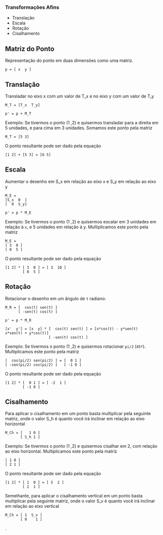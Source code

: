 
### Transformações Afins

* Translação
* Escala
* Rotação
* Cisalhamento

## Matriz do Ponto

Representação do ponto em duas dimensões como uma matriz.

```
p = [ x  y ]
```

## Translação
Transladar no eixo x com um valor de T_x e no eixo y com um valor de T_y

```
M_T = [T_x  T_y]
```

```
p' = p + M_T
```

Exemplo: Se tivermos o ponto (1 ,2) e quisermos transladar para a direita em 5 unidades, e para cima em 3 unidades.
Somamos este ponto pela matriz
```
M_T = [5 3]
```
O ponto resultante pode ser dado pela equação
```
[1 2] + [5 3] = [6 5]
```

## Escala
Aumentar o desenho em S_x em relação ao eixo x e S_y em relação ao eixo y

```
M_E =
[S_x  0  ]
[  0  S_y]
```

```
p' = p * M_E
```

Exemplo: Se tivermos o ponto (1 ,2) e quisermos escalar em 3 unidades em relação à `x`, e 5 unidades em relação à y.
Multiplicamos este ponto pela matriz
```
M_E =
[ 3  0 ]
[ 0  5 ]
```
O ponto resultante pode ser dado pela equação
```
[1 2] * [ 3  0 ] = [ 3  10 ]
        [ 0  5 ]   
```

## Rotação

Rotacionar o desenho em um ângulo de `t` radiano:

```
M_R = [  cos(t) sen(t) ]
      [ -sen(t) cos(t) ]
```
```
p' = p * M_R
```
```
[x'  y'] = [x  y] * [  cos(t) sen(t) ] = [x*cos(t) - y*sen(t)     x*sen(t) + y*cos(t)]
                    [ -sen(t) cos(t) ]
```
Exemplo: Se tivermos o ponto (1 ,2) e quisermos rotacionar `pi/2` (`45º`).
Multiplicamos este ponto pela matriz
```
[  cos(pi/2) sen(pi/2) ] = [  0 1 ]
[ -sen(pi/2) cos(pi/2) ]   [ -1 0 ]
```
O ponto resultante pode ser dado pela equação
```
[1 2] * [  0 1 ] = [ -2  1 ]
        [ -1 0 ]   
```

## Cisalhamento

Para aplicar o cisalhamento em um ponto basta multiplicar pela seguinte matriz, onde o valor S_h é quanto você irá inclinar em relação ao eixo horizontal

```
M_Ch = [   1 0 ]
       [ S_h 1 ]
```

Exemplo: Se tivermos o ponto (1 ,2) e quisermos cisalhar em 2, com relação ao eixo horizontal.
Multiplicamos este ponto pela matriz
```
[ 1 0 ]
[ 2 1 ]
```
O ponto resultante pode ser dado pela equação
```
[1 2] * [ 1  0 ] = [ 5  2 ]
        [ 2  1 ]   
```

Semelhante, para aplicar o cisalhamento vertical em um ponto basta multiplicar pela seguinte matriz, onde o valor S_v é quanto você irá inclinar em relação ao eixo vertical

```
M_Ch = [ 1  S_v ]
       [ 0    1 ]
```







.
